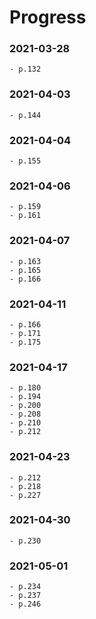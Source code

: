 # Progress

### 2021-03-28
	- p.132 

### 2021-04-03
	- p.144

### 2021-04-04
	- p.155

### 2021-04-06
	- p.159
	- p.161

### 2021-04-07
	- p.163
	- p.165
	- p.166

### 2021-04-11
	- p.166
	- p.171
	- p.175

### 2021-04-17
	- p.180
	- p.194
	- p.200
	- p.208
	- p.210
	- p.212

### 2021-04-23
	- p.212
	- p.218
	- p.227

### 2021-04-30
	- p.230

### 2021-05-01
	- p.234
	- p.237
	- p.246